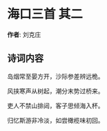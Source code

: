 # 海口三首  其二

**作者**: 刘克庄

## 诗词内容

岛烟常至晏方开，沙际参差辨远桅。

风挟寒声从树起，潮分末势过桥来。

吏人不禁山排闼，客子思倾海入杯。

归忆斯游非冷淡，如尝橄榄味初回。

